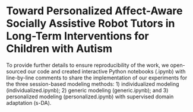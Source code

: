 # Toward Personalized Affect-Aware Socially Assistive Robot Tutors in Long-Term Interventions for Children with Autism

To provide further details to ensure reproducibility of the work, we open-sourced our code and created interactive Python notebooks (.ipynb) with line-by-line comments to share the implementation of our experiments for the three session-based modeling methods: 1) individualized modeling (individualized.ipynb); 2) generic modeling (generic.ipynb); and 3) personalized modeling (personalized.ipynb) with supervised domain adaptation (s-DA).
